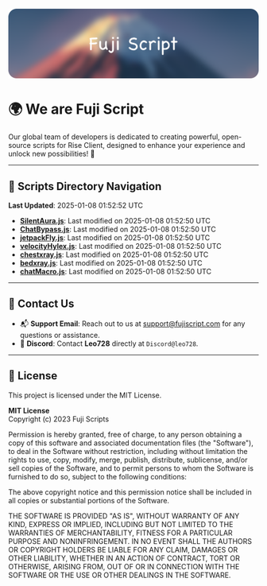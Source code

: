 ![Banner](.github/b.webp)

# 🌍 **We are Fuji Script**

Our global team of developers is dedicated to creating powerful, open-source scripts for Rise Client, designed to enhance your experience and unlock new possibilities! 🌟

---
<!-- SCRIPTS_NAVIGATION_START -->
## 📂 **Scripts Directory Navigation**

**Last Updated**: 2025-01-08 01:52:52 UTC

- **[SilentAura.js](scripts/SilentAura.js)**: Last modified on 2025-01-08 01:52:50 UTC
- **[ChatBypass.js](scripts/ChatBypass.js)**: Last modified on 2025-01-08 01:52:50 UTC
- **[jetpackFly.js](scripts/jetpackFly.js)**: Last modified on 2025-01-08 01:52:50 UTC
- **[velocityHylex.js](scripts/velocityHylex.js)**: Last modified on 2025-01-08 01:52:50 UTC
- **[chestxray.js](scripts/chestxray.js)**: Last modified on 2025-01-08 01:52:50 UTC
- **[bedxray.js](scripts/bedxray.js)**: Last modified on 2025-01-08 01:52:50 UTC
- **[chatMacro.js](scripts/chatMacro.js)**: Last modified on 2025-01-08 01:52:50 UTC

<!-- SCRIPTS_NAVIGATION_END -->

---

## 💬 **Contact Us**  
- 📬 **Support Email**: Reach out to us at [support@fujiscript.com](mailto:support@fujiscript.com) for any questions or assistance.  
- 💬 **Discord**: Contact **Leo728** directly at `Discord@leo728`.

---

## 📜 **License**

This project is licensed under the MIT License.  

**MIT License**  
Copyright (c) 2023 Fuji Scripts  

Permission is hereby granted, free of charge, to any person obtaining a copy of this software and associated documentation files (the "Software"), to deal in the Software without restriction, including without limitation the rights to use, copy, modify, merge, publish, distribute, sublicense, and/or sell copies of the Software, and to permit persons to whom the Software is furnished to do so, subject to the following conditions:  

The above copyright notice and this permission notice shall be included in all copies or substantial portions of the Software.  

THE SOFTWARE IS PROVIDED "AS IS", WITHOUT WARRANTY OF ANY KIND, EXPRESS OR IMPLIED, INCLUDING BUT NOT LIMITED TO THE WARRANTIES OF MERCHANTABILITY, FITNESS FOR A PARTICULAR PURPOSE AND NONINFRINGEMENT. IN NO EVENT SHALL THE AUTHORS OR COPYRIGHT HOLDERS BE LIABLE FOR ANY CLAIM, DAMAGES OR OTHER LIABILITY, WHETHER IN AN ACTION OF CONTRACT, TORT OR OTHERWISE, ARISING FROM, OUT OF OR IN CONNECTION WITH THE SOFTWARE OR THE USE OR OTHER DEALINGS IN THE SOFTWARE.  
